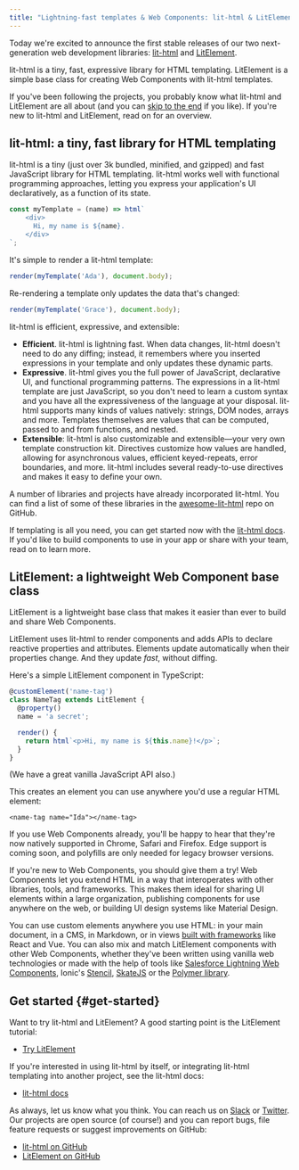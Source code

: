 ```yaml
---
title: "Lightning-fast templates & Web Components: lit-html & LitElement"
---
```


Today we're excited to announce the first stable releases of our two next-generation web development libraries: [lit-html](https://lit-html.polymer-project.org) and [LitElement](https://lit-element.polymer-project.org/).

lit-html is a tiny, fast, expressive library for HTML templating. LitElement is a simple base class for creating Web Components with lit-html templates.

If you've been following the projects, you probably know what lit-html and LitElement are all about (and you can [skip to the end](#get-started) if you like). If you're new to lit-html and LitElement, read on for an overview.

## lit-html: a tiny, fast library for HTML templating

lit-html is a tiny (just over 3k bundled, minified, and gzipped) and fast JavaScript library for HTML templating. lit-html works well with functional programming approaches, letting you express your application's UI declaratively, as a function of its state.

```js
const myTemplate = (name) => html`
    <div>
      Hi, my name is ${name}.
    </div>
`;
```

It's simple to render a lit-html template:

```js
render(myTemplate('Ada'), document.body);
```

Re-rendering a template only updates the data that's changed:

```js
render(myTemplate('Grace'), document.body);
```

lit-html is efficient, expressive, and extensible:

*   **Efficient**. lit-html is lightning fast. When data changes, lit-html doesn't need to do any diffing; instead, it remembers where you inserted expressions in your template and only updates these dynamic parts.
*   **Expressive**. lit-html gives you the full power of JavaScript, declarative UI, and functional programming patterns. The expressions in a lit-html template are just JavaScript, so you don't need to learn a custom syntax and you have all the expressiveness of the language at your disposal. lit-html supports many kinds of values natively: strings, DOM nodes, arrays and more. Templates themselves are values that can be computed, passed to and from functions, and nested.
*   **Extensible**: lit-html is also customizable and extensible—your very own template construction kit. Directives customize how values are handled, allowing for asynchronous values, efficient keyed-repeats, error boundaries, and more. lit-html includes several ready-to-use directives and makes it easy to define your own.

A number of libraries and projects have already incorporated lit-html. You can find a list of some of these libraries in the [awesome-lit-html](https://github.com/web-padawan/awesome-lit-html) repo on GitHub.

If templating is all you need, you can get started now with the [lit-html docs](https://lit-html.polymer-project.org/). If you'd like to build components to use in your app or share with your team, read on to learn more.

## LitElement: a lightweight Web Component base class

LitElement is a lightweight base class that makes it easier than ever to build and share Web Components.

LitElement uses lit-html to render components and adds APIs to declare reactive properties and attributes. Elements update automatically when their properties change. And they update _fast_, without diffing.

Here's a simple LitElement component in TypeScript:

```typescript
@customElement('name-tag')
class NameTag extends LitElement {
  @property()
  name = 'a secret';

  render() {
    return html`<p>Hi, my name is ${this.name}!</p>`;
  }
}
```

(We have a great vanilla JavaScript API also.)

This creates an element you can use anywhere you'd use a regular HTML element:

`<name-tag name="Ida"></name-tag>`

If you use Web Components already, you'll be happy to hear that they're now natively supported in Chrome, Safari and Firefox. Edge support is coming soon, and polyfills are only needed for legacy browser versions.

If you're new to Web Components, you should give them a try! Web Components let you extend HTML in a way that interoperates with other libraries, tools, and frameworks. This makes them ideal for sharing UI elements within a large organization, publishing components for use anywhere on the web, or building UI design systems like Material Design.

You can use custom elements anywhere you use HTML: in your main document, in a CMS, in Markdown, or in views [built with frameworks](https://custom-elements-everywhere.com/) like React and Vue. You can also mix and match LitElement components with other Web Components, whether they've been written using vanilla web technologies or made with the help of tools like [Salesforce Lightning Web Components](https://developer.salesforce.com/blogs/2018/12/introducing-lightning-web-components.html), Ionic's [Stencil](https://stenciljs.com/), [SkateJS](https://skatejs.netlify.com/) or the [Polymer library](https://polymer-library.polymer-project.org).

## Get started {#get-started}

Want to try lit-html and LitElement? A good starting point is the LitElement tutorial:

* [Try LitElement](https://lit-element.polymer-project.org/try)

If you're interested in using lit-html by itself, or integrating lit-html templating into another project, see the lit-html docs:

* [lit-html docs](https://lit-html.polymer-project.org/)

As always, let us know what you think. You can reach us on [Slack](/slack-invite) or [Twitter](https://twitter.com/polymerLibrary). Our projects are open source (of course!) and you can report bugs, file feature requests or suggest improvements on GitHub:

* [lit-html on GitHub](https://github.com/Polymer/lit-html)
* [LitElement on GitHub](https://github.com/Polymer/lit-element)
